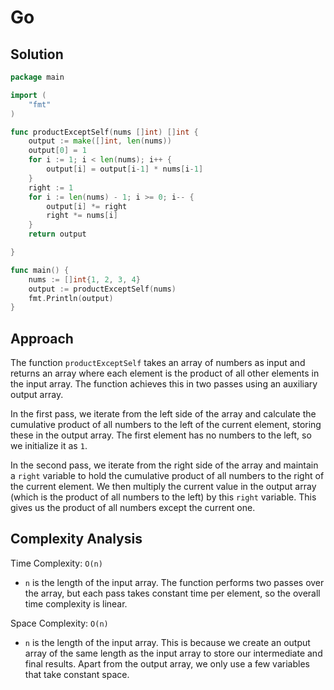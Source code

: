 # Go

## Solution

```go
package main

import (
	"fmt"
)

func productExceptSelf(nums []int) []int {
	output := make([]int, len(nums))
	output[0] = 1
	for i := 1; i < len(nums); i++ {
		output[i] = output[i-1] * nums[i-1]
	}
	right := 1
	for i := len(nums) - 1; i >= 0; i-- {
		output[i] *= right
		right *= nums[i]
	}
	return output

}

func main() {
	nums := []int{1, 2, 3, 4}
	output := productExceptSelf(nums)
	fmt.Println(output)
}
```

## Approach

The function `productExceptSelf` takes an array of numbers as input and returns an array where each element is the product of all other elements in the input array. The function achieves this in two passes using an auxiliary output array.

In the first pass, we iterate from the left side of the array and calculate the cumulative product of all numbers to the left of the current element, storing these in the output array. The first element has no numbers to the left, so we initialize it as `1`.

In the second pass, we iterate from the right side of the array and maintain a `right` variable to hold the cumulative product of all numbers to the right of the current element. We then multiply the current value in the output array (which is the product of all numbers to the left) by this `right` variable. This gives us the product of all numbers except the current one.

## Complexity Analysis

Time Complexity: `O(n)`

* `n` is the length of the input array. The function performs two passes over the array, but each pass takes constant time per element, so the overall time complexity is linear.

Space Complexity: `O(n)`

* `n` is the length of the input array. This is because we create an output array of the same length as the input array to store our intermediate and final results. Apart from the output array, we only use a few variables that take constant space.

